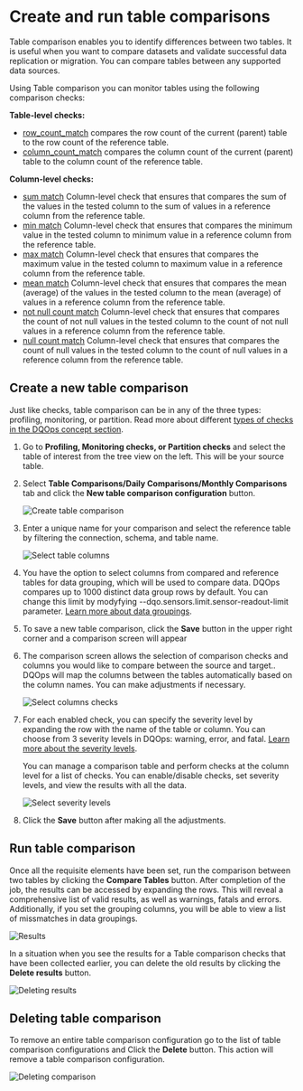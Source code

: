 # Create and run table comparisons 

Table comparison enables you to identify differences between two tables. It is useful when you want to compare datasets and validate successful data replication or migration. You can compare tables between any supported data sources.

Using Table comparison you can monitor tables using the following comparison checks:

**Table-level checks:**

- [row_count_match](../../checks/table/comparisons/row-count-match.md) compares the row count of the current (parent) table to the row count of the reference table.
- [column_count_match](../../checks/table/comparisons/column-count-match.md) compares the column count of the current (parent) table to the column count of the reference table.

**Column-level checks:**

- [sum match](../../checks/column/comparisons/sum-match.md) Column-level check that ensures that compares the sum of the values in the tested column to the sum of values in a reference column from the reference table.
- [min match](../../checks/column/comparisons/min-match.md) Column-level check that ensures that compares the minimum value in the tested column to minimum value in a reference column from the reference table.
- [max match](../../checks/column/comparisons/max-match.md) Column-level check that ensures that compares the maximum value in the tested column to maximum value in a reference column from the reference table.
- [mean match](../../checks/column/comparisons/mean-match.md) Column-level check that ensures that compares the mean (average) of the values in the tested column to the mean (average) of values in a reference column from the reference table.
- [not null count match](../../checks/column/comparisons/not-null-count-match.md) Column-level check that ensures that compares the count of not null values in the tested column to the count of not null values in a reference column from the reference table.
- [null count match](../../checks/column/comparisons/null-count-match.md) Column-level check that ensures that compares the count of null values in the tested column to the count of null values in a reference column from the reference table. 

## Create a new table comparison

Just like checks, table comparison can be in any of the three types: profiling, monitoring, or partition. Read more about different [types of checks in the DQOps concept section](../../dqo-concepts/checks/index.md).

1. Go to **Profiling, Monitoring checks, or Partition checks** and select the table of interest from the tree view on the left. This will be your source table.

2. Select **Table Comparisons/Daily Comparisons/Monthly Comparisons** tab and click the **New table comparison configuration** button.

    ![Create table comparison](https://dqops.com/docs/images/working-with-dqo/comparisons/create-table-comparison.png)

3. Enter a unique name for your comparison and select the reference table by filtering the connection, schema, and table name.

    ![Select table columns](https://dqops.com/docs/images/working-with-dqo/comparisons/select-table-columns.png)

4. You have the option to select columns from compared and reference tables for data grouping, which will be used to compare data. DQOps compares up to 1000 distinct data group rows by default. You can change this limit by modyfying  --dqo.sensors.limit.sensor-readout-limit parameter. [Learn more about data groupings](../../dqo-concepts/data-grouping/data-grouping.md). 

5. To save a new table comparison, click the **Save** button in the upper right corner and a comparison screen will appear

6. The comparison screen allows the selection of comparison checks and columns you would like to compare between the source and target.. DQOps will map the columns between the tables automatically based on the column names. You can make adjustments if necessary.

    ![Select columns checks](https://dqops.com/docs/images/working-with-dqo/comparisons/selecting-columns-checks.png)

7. For each enabled check, you can specify the severity level by expanding the row with the name of the table or column. You can choose from 3 severity levels in DQOps: warning, error, and fatal. [Learn more about the severity levels](../../dqo-concepts/checks/index.md/#severity-levels).

    You can manage a comparison table and perform checks at the column level for a list of checks. You can enable/disable checks, set severity levels, and view the results with all the data.
    
    ![Select severity levels](https://dqops.com/docs/images/working-with-dqo/comparisons/severity-levels.png)

8. Click the **Save** button after making all the adjustments.  

## Run table comparison

Once all the requisite elements have been set, run the comparison between two tables by clicking the **Compare Tables** button. 
After completion of the job, the results can be accessed by expanding the rows. This will reveal a comprehensive list of valid results, as well as warnings, fatals and errors. Additionally, if you set the grouping columns, you will be able to view a list of missmatches in data groupings.

![Results](https://dqops.com/docs/images/working-with-dqo/comparisons/results.png)

In a situation when you see the results for a Table comparison checks that have been collected earlier, you can delete the old results by clicking the **Delete results** button. 

![Deleting results](https://dqops.com/docs/images/working-with-dqo/comparisons/delete-results.png)

## Deleting table comparison

To remove an entire table comparison configuration go to the list of table comparison configurations and Click the **Delete** button. This action will remove a table comparison configuration.

![Deleting comparison](https://dqops.com/docs/images/working-with-dqo/comparisons/deleting-comparison.png)